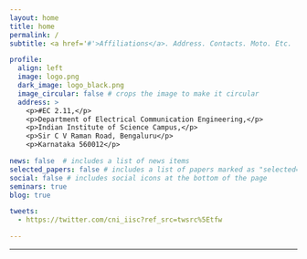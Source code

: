 ```yaml
---
layout: home
title: home
permalink: /
subtitle: <a href='#'>Affiliations</a>. Address. Contacts. Moto. Etc.

profile:
  align: left     
  image: logo.png
  dark_image: logo_black.png
  image_circular: false # crops the image to make it circular
  address: >
    <p>#EC 2.11,</p>
    <p>Department of Electrical Communication Engineering,</p>
    <p>Indian Institute of Science Campus,</p>
    <p>Sir C V Raman Road, Bengaluru</p>
    <p>Karnataka 560012</p>

news: false  # includes a list of news items
selected_papers: false # includes a list of papers marked as "selected={true}"
social: false # includes social icons at the bottom of the page
seminars: true
blog: true

tweets:
  - https://twitter.com/cni_iisc?ref_src=twsrc%5Etfw

---
```


<hr>



